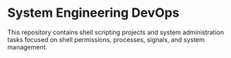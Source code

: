 # System Engineering DevOps

This repository contains shell scripting projects and system administration tasks focused on shell permissions, processes, signals, and system management.
